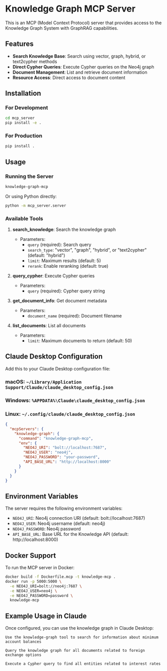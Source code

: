 # Knowledge Graph MCP Server

This is an MCP (Model Context Protocol) server that provides access to the Knowledge Graph System with GraphRAG capabilities.

## Features

- **Search Knowledge Base**: Search using vector, graph, hybrid, or text2cypher methods
- **Direct Cypher Queries**: Execute Cypher queries on the Neo4j graph
- **Document Management**: List and retrieve document information
- **Resource Access**: Direct access to document content

## Installation

### For Development

```bash
cd mcp_server
pip install -e .
```

### For Production

```bash
pip install .
```

## Usage

### Running the Server

```bash
knowledge-graph-mcp
```

Or using Python directly:

```bash
python -m mcp_server.server
```

### Available Tools

1. **search_knowledge**: Search the knowledge graph
   - Parameters:
     - `query` (required): Search query
     - `search_type`: "vector", "graph", "hybrid", or "text2cypher" (default: "hybrid")
     - `limit`: Maximum results (default: 5)
     - `rerank`: Enable reranking (default: true)

2. **query_cypher**: Execute Cypher queries
   - Parameters:
     - `query` (required): Cypher query string

3. **get_document_info**: Get document metadata
   - Parameters:
     - `document_name` (required): Document filename

4. **list_documents**: List all documents
   - Parameters:
     - `limit`: Maximum documents to return (default: 50)

## Claude Desktop Configuration

Add this to your Claude Desktop configuration file:

### macOS: `~/Library/Application Support/Claude/claude_desktop_config.json`
### Windows: `%APPDATA%\Claude\claude_desktop_config.json`
### Linux: `~/.config/claude/claude_desktop_config.json`

```json
{
  "mcpServers": {
    "knowledge-graph": {
      "command": "knowledge-graph-mcp",
      "env": {
        "NEO4J_URI": "bolt://localhost:7687",
        "NEO4J_USER": "neo4j",
        "NEO4J_PASSWORD": "your-password",
        "API_BASE_URL": "http://localhost:8000"
      }
    }
  }
}
```

## Environment Variables

The server requires the following environment variables:

- `NEO4J_URI`: Neo4j connection URI (default: bolt://localhost:7687)
- `NEO4J_USER`: Neo4j username (default: neo4j)
- `NEO4J_PASSWORD`: Neo4j password
- `API_BASE_URL`: Base URL for the Knowledge API (default: http://localhost:8000)

## Docker Support

To run the MCP server in Docker:

```bash
docker build -f Dockerfile.mcp -t knowledge-mcp .
docker run -p 5000:5000 \
  -e NEO4J_URI=bolt://neo4j:7687 \
  -e NEO4J_USER=neo4j \
  -e NEO4J_PASSWORD=password \
  knowledge-mcp
```

## Example Usage in Claude

Once configured, you can use the knowledge graph in Claude Desktop:

```
Use the knowledge-graph tool to search for information about minimum account balances
```

```
Query the knowledge graph for all documents related to foreign exchange options
```

```
Execute a Cypher query to find all entities related to interest rates
```